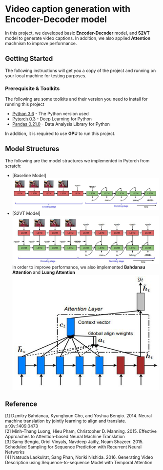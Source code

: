 # Video caption generation with Encoder-Decoder model

In this project, we developed basic **Encoder-Decoder** model, and **S2VT** model to generate video captions. In addition,
we also applied **Attention** machnism to improve performance.

## Getting Started

The following instructions will get you a copy of the project and running on your local machine for testing purposes.

### Prerequisite & Toolkits

The following are some toolkits and their version you need to install for running this project

* [Python 3.6](https://www.python.org/downloads/release/python-360/) - The Python version used
* [Pytorch 0.3](http://pytorch.org/) - Deep Learning for Python
* [Pandas 0.21.0](https://pandas.pydata.org/) - Data Analysis Library for Python

In addition, it is required to use **GPU** to run this project.

## Model Structures

The following are the model structures we implemented in Pytorch from scratch:
* [Baseline Model]
![image](https://github.com/CKRC24/Seq2seq-on-video-caption-generation/blob/master/baseline.PNG)
* [S2VT Model]
![image](https://github.com/CKRC24/Seq2seq-on-video-caption-generation/blob/master/S2VT.PNG)
In order to improve performance, we also implemented **Bahdanau Attention** and **Luong Attention**
![image](https://github.com/CKRC24/Seq2seq-on-video-caption-generation/blob/master/attention.PNG)

## Reference
[1] Dzmitry Bahdanau, Kyunghyun Cho, and Yoshua Bengio. 2014. Neural machine translation by jointly
learning to align and translate. arXiv:1409.0473 <br/>
[2] Minh-Thang Luong, Hieu Pham, Christopher D. Manning. 2015. Effective Approaches to Attention-based
Neural Machine Translation <br/>
[3] Samy Bengio, Oriol Vinyals, Navdeep Jaitly, Noam Shazeer. 2015. Scheduled Sampling for Sequence
Prediction with Recurrent Neural Networks <br/>
[4] Natsuda Laokulrat, Sang Phan, Noriki Nishida. 2016. Generating Video Description using
Sequence-to-sequence Model with Temporal Attention <br/>
